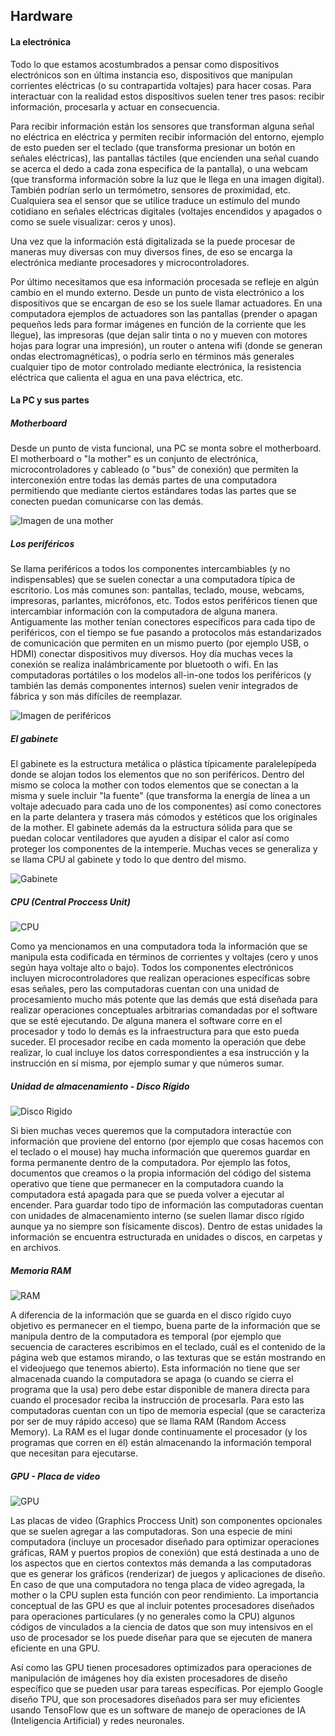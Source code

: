 
## Hardware

<!-- (Esta seccion hay que mandarla a un anexo o algo asi pero lo dejo para hacer al final, por ahora voy armando todo el contenido, la digramacion de la presentacion es posterior) -->

#### La electrónica

Todo lo que estamos acostumbrados a pensar como dispositivos electrónicos son en última instancia eso, dispositivos que manipulan corrientes eléctricas (o su contrapartida voltajes) para hacer cosas. Para interactuar con la realidad estos dispositivos suelen tener tres pasos: recibir información, procesarla y actuar en consecuencia. 

Para recibir información están los sensores que transforman alguna señal no eléctrica en eléctrica y permiten recibir información del entorno, ejemplo de esto pueden ser el teclado (que transforma presionar un botón en señales eléctricas), las pantallas táctiles (que encienden una señal cuando se acerca el dedo a cada zona especifica de la pantalla), o una webcam (que transforma información sobre la luz que le llega en una imagen digital). También podrían serlo un termómetro, sensores de proximidad, etc. Cualquiera sea el sensor que se utilice traduce un estímulo del mundo cotidiano en señales eléctricas digitales (voltajes encendidos y apagados o como se suele visualizar: ceros y unos).

Una vez que la información está digitalizada se la puede procesar de maneras muy diversas con muy diversos fines, de eso se encarga la electrónica mediante procesadores y microcontroladores.

Por último necesitamos que esa información procesada se refleje en algún cambio en el mundo externo. Desde un punto de vista electrónico a los dispositivos que se encargan de eso se los suele llamar actuadores. En una computadora ejemplos de actuadores son las pantallas (prender o apagan pequeños leds para formar imágenes en función de la corriente que les llegue), las impresoras (que dejan salir tinta o no y mueven con motores hojas para lograr una impresión), un router o antena wifi (donde se generan ondas electromagnéticas), o podría serlo en términos más generales cualquier tipo de motor controlado mediante electrónica, la resistencia eléctrica que calienta el agua en una pava eléctrica, etc. 

#### La PC y sus partes

##### Motherboard

Desde un punto de vista funcional, una PC se monta sobre el motherboard. El motherboard o "la mother" es un conjunto de electrónica, microcontroladores y cableado (o "bus" de conexión) que permiten la interconexión entre todas las demás partes de una computadora permitiendo que mediante ciertos estándares todas las partes que se conecten puedan comunicarse con las demás. 

![Imagen de una mother](./Imagenes/1_Mother.jpg)

##### Los periféricos

Se llama periféricos a todos los componentes intercambiables (y no indispensables) que se suelen conectar a una computadora típica de escritorio. Los más comunes son: pantallas, teclado, mouse, webcams, impresoras, parlantes, micrófonos, etc. Todos estos periféricos tienen que intercambiar información con la computadora de alguna manera. Antiguamente las mother tenían conectores específicos para cada tipo de periféricos, con el tiempo se fue pasando a protocolos más estandarizados de comunicación que permiten en un mismo puerto (por ejemplo USB, o HDMI) conectar dispositivos muy diversos. Hoy día muchas veces la conexión se realiza inalámbricamente por bluetooth o wifi. En las computadoras portátiles o los modelos all-in-one todos los periféricos (y también las demás componentes internos) suelen venir integrados de fábrica y son más difíciles de reemplazar.

![Imagen de periféricos](./Imagenes/2_Perifericos.png)

##### El gabinete 

El gabinete es la estructura metálica o plástica típicamente paralelepípeda donde se alojan todos los elementos que no son periféricos. Dentro del mismo se coloca la mother con todos elementos que se conectan a la misma y suele incluir "la fuente" (que transforma la energía de línea a un voltaje adecuado para cada uno de los componentes) así como conectores en la parte delantera y trasera más cómodos y estéticos que los originales de la mother. El gabinete además da la estructura sólida para que se puedan colocar ventiladores que ayuden a disipar el calor así como proteger los componentes de la intemperie. Muchas veces se generaliza y se llama CPU al gabinete y todo lo que dentro del mismo.

![Gabinete](./Imagenes/3_Gabinete.png)

##### CPU (Central Proccess Unit)

![CPU](./Imagenes/4_CPU.jpg)

Como ya mencionamos en una computadora toda la información que se manipula esta codificada en términos de corrientes y voltajes (cero y unos según haya voltaje alto o bajo). Todos los componentes electrónicos incluyen microcontroladores que realizan operaciones específicas sobre esas señales, pero las computadoras cuentan con una unidad de procesamiento mucho más potente que las demás que está diseñada para realizar operaciones conceptuales arbitrarias comandadas por el software que se esté ejecutando. De alguna manera el software corre en el procesador y todo lo demás es la infraestructura para que esto pueda suceder. El procesador recibe en cada momento la operación que debe realizar, lo cual incluye los datos correspondientes a esa instrucción y la instrucción en sí misma, por ejemplo sumar y que números sumar.

##### Unidad de almacenamiento - Disco Rígido

![Disco Rigido](./Imagenes/5_Rigido.jpg)

Si bien muchas veces queremos que la computadora interactúe con información que proviene del entorno (por ejemplo que cosas hacemos con el teclado o el mouse) hay mucha información que queremos guardar en forma permanente dentro de la computadora. Por ejemplo las fotos, documentos que creamos o la propia información del código del sistema operativo que tiene que permanecer en la computadora cuando la computadora está apagada para que se pueda volver a ejecutar al encender. Para guardar todo tipo de información las computadoras cuentan con unidades de almacenamiento interno (se suelen llamar disco rígido aunque ya no siempre son físicamente discos). Dentro de estas unidades la información se encuentra estructurada en unidades o discos, en carpetas y en archivos.  

##### Memoria RAM


![RAM](./Imagenes/6_ram.jpg)

A diferencia de la información que se guarda en el disco rígido cuyo objetivo es permanecer en el tiempo, buena parte de la información que se manipula dentro de la computadora es temporal (por ejemplo que secuencia de caracteres escribimos en el teclado, cuál es el contenido de la página web que estamos mirando, o las texturas que se están mostrando en el videojuego que tenemos abierto). Esta información no tiene que ser almacenada cuando la computadora se apaga (o cuando se cierra el programa que la usa) pero debe estar disponible de manera directa para cuando el procesador reciba la instrucción de procesarla. Para esto las computadoras cuentan con un tipo de memoria especial (que se caracteriza por ser de muy rápido acceso) que se llama RAM (Random Access Memory). La RAM es el lugar donde continuamente el procesador (y los programas que corren en él) están almacenando la información temporal que necesitan para ejecutarse.

##### GPU - Placa de video

![GPU](./Imagenes/7_GPU.jpg)

Las placas de video (Graphics Proccess Unit) son componentes opcionales que se suelen agregar a las computadoras. Son una especie de mini computadora (incluye un procesador diseñado para optimizar operaciones gráficas, RAM y puertos propios de conexión) que está destinada a uno de los aspectos que en ciertos contextos más demanda a las computadoras que es generar los gráficos (renderizar) de juegos y aplicaciones de diseño. En caso de que una computadora no tenga placa de video agregada, la mother o la CPU suplen esta función con peor rendimiento. La importancia conceptual de las GPU es que al incluir potentes procesadores diseñados para operaciones particulares (y no generales como la CPU) algunos códigos de vinculados a la ciencia de datos que son muy intensivos en el uso de procesador se los puede diseñar para que se ejecuten de manera eficiente en una GPU. 

Así como las GPU tienen procesadores optimizados para operaciones de manipulación de imágenes hoy día existen procesadores de diseño específico que se pueden usar para tareas específicas. Por ejemplo Google diseño TPU, que son procesadores diseñados para ser muy eficientes usando TensoFlow que es un software de manejo de operaciones de IA (Inteligencia Artificial) y redes neuronales.

